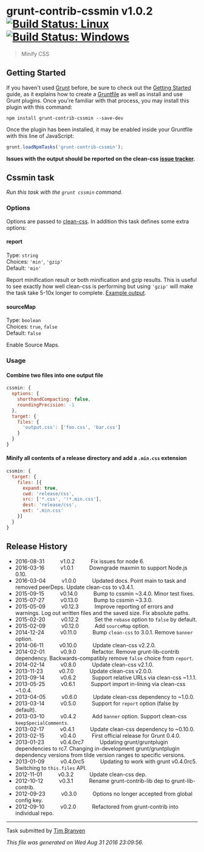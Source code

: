 # grunt-contrib-cssmin v1.0.2 [![Build Status: Linux](https://travis-ci.org/gruntjs/grunt-contrib-cssmin.svg?branch=master)](https://travis-ci.org/gruntjs/grunt-contrib-cssmin) [![Build Status: Windows](https://ci.appveyor.com/api/projects/status/ntgfqc3ppk533m84/branch/master?svg=true)](https://ci.appveyor.com/project/gruntjs/grunt-contrib-cssmin/branch/master)

> Minify CSS



## Getting Started

If you haven't used [Grunt](http://gruntjs.com/) before, be sure to check out the [Getting Started](http://gruntjs.com/getting-started) guide, as it explains how to create a [Gruntfile](http://gruntjs.com/sample-gruntfile) as well as install and use Grunt plugins. Once you're familiar with that process, you may install this plugin with this command:

```shell
npm install grunt-contrib-cssmin --save-dev
```

Once the plugin has been installed, it may be enabled inside your Gruntfile with this line of JavaScript:

```js
grunt.loadNpmTasks('grunt-contrib-cssmin');
```

**Issues with the output should be reported on the clean-css [issue tracker](https://github.com/GoalSmashers/clean-css/issues).**



## Cssmin task
_Run this task with the `grunt cssmin` command._


### Options

Options are passed to [clean-css](https://github.com/jakubpawlowicz/clean-css#how-to-use-clean-css-api). In addition this task defines some extra options:


#### report

Type: `string`  
Choices: `'min'`, `'gzip'`  
Default: `'min'`

Report minification result or both minification and gzip results.
This is useful to see exactly how well clean-css is performing but using `'gzip'` will make the task take 5-10x longer to complete. [Example output](https://github.com/sindresorhus/maxmin#readme).


#### sourceMap

Type: `boolean`  
Choices: `true`, `false`  
Default: `false`

Enable Source Maps.

### Usage

#### Combine two files into one output file

```js
cssmin: {
  options: {
    shorthandCompacting: false,
    roundingPrecision: -1
  },
  target: {
    files: {
      'output.css': ['foo.css', 'bar.css']
    }
  }
}
```

#### Minify all contents of a release directory and add a `.min.css` extension

```js
cssmin: {
  target: {
    files: [{
      expand: true,
      cwd: 'release/css',
      src: ['*.css', '!*.min.css'],
      dest: 'release/css',
      ext: '.min.css'
    }]
  }
}
```


## Release History

 * 2016-08-31   v1.0.2   Fix issues for node 6.
 * 2016-03-16   v1.0.1   Downgrade maxmin to support Node.js 0.10.
 * 2016-03-04   v1.0.0   Updated docs. Point main to task and removed peerDeps. Update clean-css to v3.4.1.
 * 2015-09-15   v0.14.0   Bump to cssmin ~3.4.0. Minor test fixes.
 * 2015-07-27   v0.13.0   Bump to cssmin ~3.3.0.
 * 2015-05-09   v0.12.3   Improve reporting of errors and warnings. Log out written files and the saved size. Fix absolute paths.
 * 2015-02-20   v0.12.2   Set the `rebase` option to `false` by default.
 * 2015-02-09   v0.12.0   Add `sourceMap` option.
 * 2014-12-24   v0.11.0   Bump `clean-css` to 3.0.1. Remove `banner` option.
 * 2014-06-11   v0.10.0   Update clean-css v2.2.0.
 * 2014-02-01   v0.9.0   Refactor. Remove grunt-lib-contrib dependency. Backwards-compatibly remove `false` choice from `report`.
 * 2014-02-14   v0.8.0   Update clean-css v2.1.0.
 * 2013-11-23   v0.7.0   Update clean-css v2.0.0.
 * 2013-09-14   v0.6.2   Support relative URLs via clean-css ~1.1.1.
 * 2013-05-25   v0.6.1   Support import in-lining via clean-css ~1.0.4.
 * 2013-04-05   v0.6.0   Update clean-css dependency to ~1.0.0.
 * 2013-03-14   v0.5.0   Support for `report` option (false by default).
 * 2013-03-10   v0.4.2   Add `banner` option. Support clean-css `keepSpecialComments`.
 * 2013-02-17   v0.4.1   Update clean-css dependency to ~0.10.0.
 * 2013-02-15   v0.4.0   First official release for Grunt 0.4.0.
 * 2013-01-23   v0.4.0rc7   Updating grunt/gruntplugin dependencies to rc7. Changing in-development grunt/gruntplugin dependency versions from tilde version ranges to specific versions.
 * 2013-01-09   v0.4.0rc5   Updating to work with grunt v0.4.0rc5. Switching to `this.files` API.
 * 2012-11-01   v0.3.2   Update clean-css dep.
 * 2012-10-12   v0.3.1   Rename grunt-contrib-lib dep to grunt-lib-contrib.
 * 2012-09-23   v0.3.0   Options no longer accepted from global config key.
 * 2012-09-10   v0.2.0   Refactored from grunt-contrib into individual repo.

---

Task submitted by [Tim Branyen](http://tbranyen.com/)

*This file was generated on Wed Aug 31 2016 23:09:56.*
